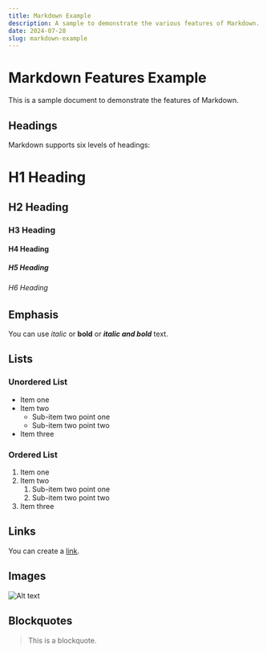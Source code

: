 ```yaml
---
title: Markdown Example
description: A sample to demonstrate the various features of Markdown.
date: 2024-07-28
slug: markdown-example
---
```


# Markdown Features Example

This is a sample document to demonstrate the features of Markdown.

## Headings

Markdown supports six levels of headings:

# H1 Heading
## H2 Heading
### H3 Heading
#### H4 Heading
##### H5 Heading
###### H6 Heading

## Emphasis

You can use *italic* or **bold** or ***italic and bold*** text.

## Lists

### Unordered List

- Item one
- Item two
  - Sub-item two point one
  - Sub-item two point two
- Item three

### Ordered List

1. Item one
2. Item two
   1. Sub-item two point one
   2. Sub-item two point two
3. Item three

## Links

You can create a [link](https://www.example.com).

## Images

![Alt text](https://via.placeholder.com/150)

## Blockquotes

> This is a blockquote.
